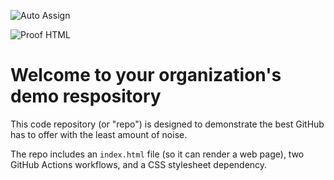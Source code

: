 ![Auto Assign](https://github.com/al3vcs/demo-repository/actions/workflows/auto-assign.yml/badge.svg)

![Proof HTML](https://github.com/al3vcs/demo-repository/actions/workflows/proof-html.yml/badge.svg)

# Welcome to your organization's demo respository
This code repository (or "repo") is designed to demonstrate the best GitHub has to offer with the least amount of noise.

The repo includes an `index.html` file (so it can render a web page), two GitHub Actions workflows, and a CSS stylesheet dependency.
